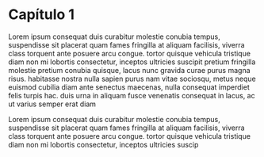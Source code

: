 # Capítulo 1

Lorem ipsum consequat  duis curabitur molestie conubia tempus, suspendisse sit placerat quam fames fringilla at aliquam facilisis, viverra class torquent ante posuere arcu congue. tortor quisque vehicula tristique diam non mi lobortis consectetur, inceptos ultricies suscipit pretium fringilla molestie pretium conubia quisque, lacus nunc gravida curae purus magna risus. habitasse nostra nulla sapien purus nam vitae sociosqu, metus neque euismod cubilia diam ante senectus maecenas, nulla consequat imperdiet felis turpis hac. duis urna in aliquam fusce venenatis consequat in lacus, ac ut varius semper erat diam 

Lorem ipsum consequat  duis curabitur molestie conubia tempus, suspendisse sit placerat quam fames fringilla at aliquam facilisis, viverra class torquent ante posuere arcu congue. tortor quisque vehicula tristique diam non mi lobortis consectetur, inceptos ultricies suscip
